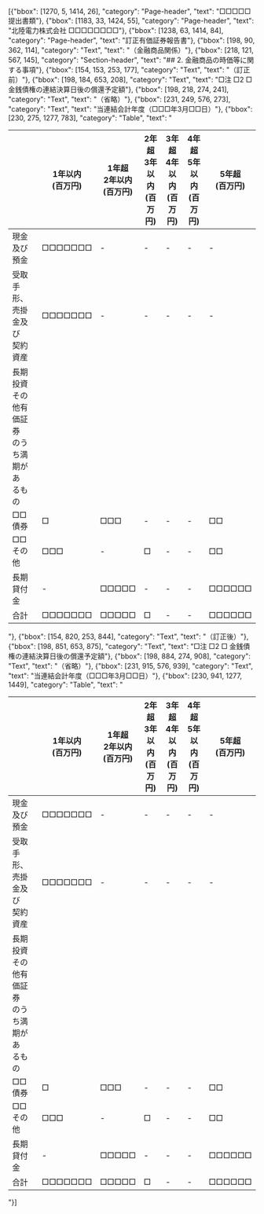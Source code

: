 [{"bbox": [1270, 5, 1414, 26], "category": "Page-header", "text": "□□□□□提出書類"}, {"bbox": [1183, 33, 1424, 55], "category": "Page-header", "text": "北陸電力株式会社 □□□□□□□□"}, {"bbox": [1238, 63, 1414, 84], "category": "Page-header", "text": "訂正有価証券報告書"}, {"bbox": [198, 90, 362, 114], "category": "Text", "text": "（金融商品関係）"}, {"bbox": [218, 121, 567, 145], "category": "Section-header", "text": "## 2. 金融商品の時価等に関する事項"}, {"bbox": [154, 153, 253, 177], "category": "Text", "text": "（訂正前）"}, {"bbox": [198, 184, 653, 208], "category": "Text", "text": "□注 □2 □ 金銭債権の連結決算日後の償還予定額"}, {"bbox": [198, 218, 274, 241], "category": "Text", "text": "（省略）"}, {"bbox": [231, 249, 576, 273], "category": "Text", "text": "当連結会計年度（□□□年3月□□日）"}, {"bbox": [230, 275, 1277, 783], "category": "Table", "text": "<table><thead><tr><th></th><th>1年以内<br>(百万円)</th><th>1年超<br>2年以内<br>(百万円)</th><th>2年超<br>3年以内<br>(百万円)</th><th>3年超<br>4年以内<br>(百万円)</th><th>4年超<br>5年以内<br>(百万円)</th><th>5年超<br>(百万円)</th></tr></thead><tbody><tr><td>現金及び預金</td><td>□□□□□□□</td><td>-</td><td>-</td><td>-</td><td>-</td><td>-</td></tr><tr><td>受取手形、<br>売掛金及び<br>契約資産</td><td>□□□□□□□</td><td>-</td><td>-</td><td>-</td><td>-</td><td>-</td></tr><tr><td>長期投資<br>その他有価証券<br>のうち満期があ<br>るもの</td><td></td><td></td><td></td><td></td><td></td><td></td></tr><tr><td>□□債券</td><td>□</td><td>□□□</td><td>-</td><td>-</td><td>-</td><td>□□</td></tr><tr><td>□□その他</td><td>□□□</td><td>-</td><td>□</td><td>-</td><td>-</td><td>□□</td></tr><tr><td>長期貸付金</td><td>-</td><td>□□□□□</td><td>-</td><td>-</td><td>-</td><td>□□□□□□</td></tr><tr><td>合計</td><td>□□□□□□□</td><td>□□□□□</td><td>□</td><td>-</td><td>-</td><td>□□□□□□</td></tr></tbody></table>"}, {"bbox": [154, 820, 253, 844], "category": "Text", "text": "（訂正後）"}, {"bbox": [198, 851, 653, 875], "category": "Text", "text": "□注 □2 □ 金銭債権の連結決算日後の償還予定額"}, {"bbox": [198, 884, 274, 908], "category": "Text", "text": "（省略）"}, {"bbox": [231, 915, 576, 939], "category": "Text", "text": "当連結会計年度（□□□年3月□□日）"}, {"bbox": [230, 941, 1277, 1449], "category": "Table", "text": "<table><thead><tr><th></th><th>1年以内<br>(百万円)</th><th>1年超<br>2年以内<br>(百万円)</th><th>2年超<br>3年以内<br>(百万円)</th><th>3年超<br>4年以内<br>(百万円)</th><th>4年超<br>5年以内<br>(百万円)</th><th>5年超<br>(百万円)</th></tr></thead><tbody><tr><td>現金及び預金</td><td>□□□□□□□</td><td>-</td><td>-</td><td>-</td><td>-</td><td>-</td></tr><tr><td>受取手形、<br>売掛金及び<br>契約資産</td><td>□□□□□□□</td><td>-</td><td>-</td><td>-</td><td>-</td><td>-</td></tr><tr><td>長期投資<br>その他有価証券<br>のうち満期があ<br>るもの</td><td></td><td></td><td></td><td></td><td></td><td></td></tr><tr><td>□□債券</td><td>□</td><td>□□□</td><td>-</td><td>-</td><td>-</td><td>□□</td></tr><tr><td>□□その他</td><td>□□□</td><td>-</td><td>□</td><td>-</td><td>-</td><td>□□</td></tr><tr><td>長期貸付金</td><td>-</td><td>□□□□□</td><td>-</td><td>-</td><td>-</td><td>□□□□□□</td></tr><tr><td>合計</td><td>□□□□□□□</td><td>□□□□□</td><td>□</td><td>-</td><td>-</td><td>□□□□□□</td></tr></tbody></table>"}]